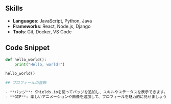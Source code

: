 ## Skills

- **Languages**: JavaScript, Python, Java
- **Frameworks**: React, Node.js, Django
- **Tools**: Git, Docker, VS Code

## Code Snippet

```python
def hello_world():
    print("Hello, world!")

hello_world()

## プロフィールの装飾

- **バッジ**: Shields.ioを使ってバッジを追加し、スキルやステータスを表示できます。
- **GIF**: 楽しいアニメーションや画像を追加して、プロフィールを魅力的に見せましょう。
